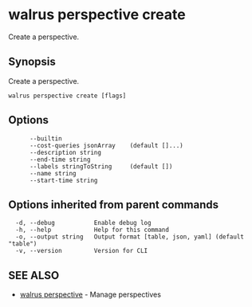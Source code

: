 # walrus perspective create

Create a perspective.

## Synopsis

Create a perspective.

```
walrus perspective create [flags]
```

## Options

```
      --builtin                  
      --cost-queries jsonArray    (default []...)
      --description string       
      --end-time string          
      --labels stringToString     (default [])
      --name string              
      --start-time string        
```

## Options inherited from parent commands

```
  -d, --debug           Enable debug log
  -h, --help            Help for this command
  -o, --output string   Output format [table, json, yaml] (default "table")
  -v, --version         Version for CLI
```

## SEE ALSO

* [walrus perspective](walrus_perspective)	 - Manage perspectives

